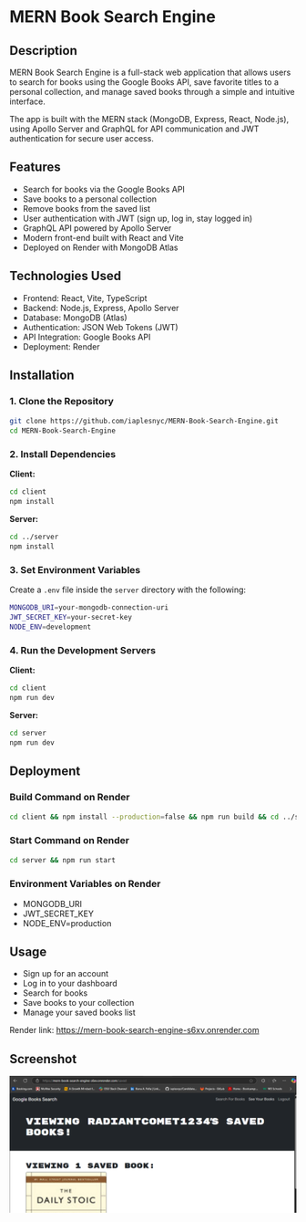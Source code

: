 # MERN Book Search Engine

## Description

MERN Book Search Engine is a full-stack web application that allows users to search for books using the Google Books API, save favorite titles to a personal collection, and manage saved books through a simple and intuitive interface.

The app is built with the MERN stack (MongoDB, Express, React, Node.js), using Apollo Server and GraphQL for API communication and JWT authentication for secure user access.

## Features

- Search for books via the Google Books API
- Save books to a personal collection
- Remove books from the saved list
- User authentication with JWT (sign up, log in, stay logged in)
- GraphQL API powered by Apollo Server
- Modern front-end built with React and Vite
- Deployed on Render with MongoDB Atlas

## Technologies Used

- Frontend: React, Vite, TypeScript
- Backend: Node.js, Express, Apollo Server
- Database: MongoDB (Atlas)
- Authentication: JSON Web Tokens (JWT)
- API Integration: Google Books API
- Deployment: Render

## Installation

### 1. Clone the Repository

```bash
git clone https://github.com/iaplesnyc/MERN-Book-Search-Engine.git
cd MERN-Book-Search-Engine
```

### 2. Install Dependencies

**Client:**

```bash
cd client
npm install
```

**Server:**

```bash
cd ../server
npm install
```

### 3. Set Environment Variables

Create a `.env` file inside the `server` directory with the following:

```bash
MONGODB_URI=your-mongodb-connection-uri
JWT_SECRET_KEY=your-secret-key
NODE_ENV=development
```

### 4. Run the Development Servers

**Client:**

```bash
cd client
npm run dev
```

**Server:**

```bash
cd server
npm run dev
```

## Deployment

### Build Command on Render

```bash
cd client && npm install --production=false && npm run build && cd ../server && npm install && npm run build
```

### Start Command on Render

```bash
cd server && npm run start
```

### Environment Variables on Render

- MONGODB_URI
- JWT_SECRET_KEY
- NODE_ENV=production

## Usage

- Sign up for an account
- Log in to your dashboard
- Search for books
- Save books to your collection
- Manage your saved books list

Render link: https://mern-book-search-engine-s6xv.onrender.com

## Screenshot

![MERN Book Search Engine Screenshot](assets/Screenshot%202025-04-28%20194257.png)
